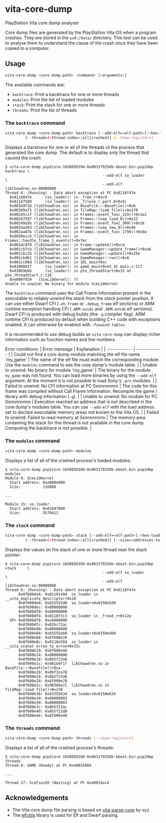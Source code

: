 # vita-core-dump
PlayStation Vita core dump analyser

Core dump files are generated by the PlayStation Vita OS when a program crashes. They are stored in the `ux0:/data/` directory.
This tool can be used to analyse them to understand the cause of the crash once they have been copied to a computer.

## Usage
```sh
vita-core-dump <core-dump-path> <command> [<arguments>]
```
The available commands are:
* `backtrace`: Print a backtrace for one or more threads
* `modules`: Print the list of loaded modules
* `stack`: Print the stack for one or more threads
* `threads`: Print the list of threads

### The `backtrace` command
```sh
vita-core-dump <core-dump-path> backtrace [--add-elf=<elf-path>[:<hex-load-address>]]
         [--thread=(<thread-index>|all|crashed)] [--show-registers]
```
Displays a backtrace for one or all of the threads of the process that generated
the core dump. The default is to display only the thread that caused the crash:
```
$ vita-core-dump psp2core-1658050394-0x003179256b-eboot.bin.psp2dmp backtrace \
                                            --add-elf so_loader               \
                                            --add-elf libChowdren.so:98000000
Thread 6: (Running) - Data abort exception at PC 0x8118f47e
  0x8114847e      (so_loader): in _free_r+0xc9
  0x81147589      (so_loader): in _fclose_r.part.0+0x5c
  0x001b9f1b (libChowdren.so): in BaseFile::~BaseFile()+0x6
  0x00369a71 (libChowdren.so): in TileMap::load_file()+0x1f0
  0x00245c1f (libChowdren.so): in Frames::event_func_229()+0x1e2
  0x00247597 (libChowdren.so): in Frames::loop_load_0()+0x22
  0x00249a5b (libChowdren.so): in Frames::event_func_309()+0x26
  0x0024a263 (libChowdren.so): in Frames::loop_new_0()+0x46
  0x002aa07b (libChowdren.so): in Frames::event_func_1799()+0x9a
  0x0030eccb (libChowdren.so): in Frames::handle_frame_1_events()+0x7ec
  0x001dc8f9 (libChowdren.so): in Frame::update()+0xc4
  0x001cb7cb (libChowdren.so): in GameManager::update_frame()+0xa6
  0x001cbc2b (libChowdren.so): in GameManager::update()+0x25e
  0x001cbd61 (libChowdren.so): in GameManager::run()+0x8
  0x001cc08d (libChowdren.so): in SDL_main+0xc
  0x8100081f      (so_loader): in game_main+0x43 at main.c:117
  0x810b9e6b      (so_loader): in pte_threadStart+0x33 at pte_threadStart.c:116
  0xe000f039   (SceLibKernel): ??
Unable to unwind: No binary for module SceLibKernel
```

The `backtrace` command uses the Call Frame Information present in the executable to reliably unwind the stack from the stack pointer position.
It can use either Dwarf CFI (`.eh_frame` or `.debug_frame` elf sections) or ARM runtime exception handling CFI (`.ARM.exidx` and `.ARM.extab` elf sections).
Dwarf CFI is produced with debug builds (the `-g` compiler flag). ARM runtime CFI is produced by default when building C++ code with exceptions enabled.
It can otherwise be enabled with `-funwind-tables`.

It is recommended to use debug builds so `vita-core-dump` can display richer information such as function names and line numbers.

Error conditions:
| Error message | Explanation   |
| ------------- | ------------- |
| Could not find a core dump module matching the elf file name 'my_game' | The name of the elf file must match the corresponding module. Use the `modules` command to see the core dump's module table. |
| Unable to unwind: No binary for module 'my_game' | The binary for the module `my_game` was not found. You can load more binaries by using the `--add-elf` argument. At the moment it is not possible to load Sony's `.prx` modules. |
| Failed to unwind: No CFI information at PC 0xnnnnnnnn | The code for this frame was compiled without Call Frame Information. Recompile the game / library with debug information (`-g`). |
| Unable to unwind: No module for PC 0xnnnnnnnn | Execution reached an address that is not described in the core dump's modules table. You can use `--add-elf` with the load address set to declare executable memory areas not known to the Vita OS. |
| Failed to unwind: Failed to read memory at 0xnnnnnnnn | The memory area containing the stack for this thread is not available in the core dump. Computing the backtrace is not possible. |

### The `modules` command
```sh
vita-core-dump <core-dump-path> modules
```
Displays a list of all of the crashed process's loaded modules:
```
$ vita-core-dump psp2core-1658050394-0x003179256b-eboot.bin.psp2dmp modules
Module 0: SceLibKernel
  Start address: 0xe000e900
  Size:          116888

...

Module 15: so_loader
  Start address: 0x81047000
  Size:          5579412

```

### The `stack` command
```sh
vita-core-dump <core-dump-path> stack [--add-elf=<elf-path>[:<hex-load-address>]]
         [--thread=(<thread-index>|all|crashed)] [--size=<addresses-to-print>]
```
Displays the values on the stack of one or more thread near the stack pointer:
```
$ vita-core-dump psp2core-1658050394-0x003179256b-eboot.bin.psp2dmp stack     \
                                            --add-elf so_loader               \
                                            --add-elf libChowdren.so:98000000
Thread 6: (Running) - Data abort exception at PC 0x8118f47e
      0x8f600de4: 0x8119149d  so_loader in __vita_duplicate_descriptor+0x20
      0x8f600de8: 0x815555d8  so_loader+0x8150e5d8
      0x8f600dec: 0x00000000  
      0x8f600df0: 0x00000000  
      0x8f600df4: 0x8118f3c3  so_loader in _fread_r+0x12e
  SP> 0x8f600df8: 0xa4000000  
      0x8f600dfc: 0x82bc72ac  
      0x8f600e00: 0x00000000  
      0x8f600e04: 0x81555eb0  so_loader+0x8150eeb0
      0x8f600e08: 0x8f600e28  
      0x8f600e0c: 0x8118e58d  so_loader in __vita_scenet_errno_to_errno+0x15c
      0x8f600e10: 0x8f600e48  
      0x8f600e14: 0x00000000  
      0x8f600e18: 0x8b5f23a8  
      0x8f600e1c: 0x981b9f1f  libChowdren.so in BaseFile::~BaseFile()+0xa
      0x8f600e20: 0x8bf3ce78  
      0x8f600e24: 0x8b5f23a8  
      0x8f600e28: 0x8f600e78  
      0x8f600e2c: 0x98369a71  libChowdren.so in TileMap::load_file()+0x1f0
      0x8f600e30: 0x81555634  so_loader+0x8150e634
      0x8f600e34: 0x00000003  
      0x8f600e38: 0x00000003  
      0x8f600e3c: 0x8b5f23ac  
      0x8f600e40: 0x8b5f22d8  
      0x8f600e44: 0x8f600e48  
```

### The `threads` command
```sh
vita-core-dump <core-dump-path> threads [--show-registers]
```
Displays a list of all of the crashed process's threads:
```
$ vita-core-dump psp2core-1658050394-0x003179256b-eboot.bin.psp2dmp threads
Thread 0: GAME (Ready) at PC 0xe0015004

...

Thread 17: SceFiosIO (Waiting) at PC 0xe0014ac4
```

## Acknowledgements
* The Vita core dump file parsing is based on [vita-parse-core](https://github.com/xyzz/vita-parse-core/) by xyz.
* The [elfutils](https://sourceware.org/elfutils/) library is used for Elf and Dwarf parsing.

